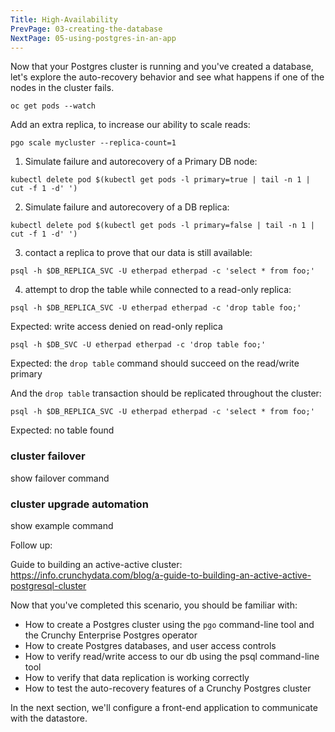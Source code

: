 ```yaml
---
Title: High-Availability
PrevPage: 03-creating-the-database
NextPage: 05-using-postgres-in-an-app
---
```

Now that your Postgres cluster is running and you've created a database, let's explore the auto-recovery behavior and see what happens if one of the nodes in the cluster fails.

```execute-2
oc get pods --watch
```

Add an extra replica, to increase our ability to scale reads:

```execute-1
pgo scale mycluster --replica-count=1
```

1. Simulate failure and autorecovery of a Primary DB node:

```execute-1
kubectl delete pod $(kubectl get pods -l primary=true | tail -n 1 | cut -f 1 -d' ')
```

2. Simulate failure and autorecovery of a DB replica:

```execute-1
kubectl delete pod $(kubectl get pods -l primary=false | tail -n 1 | cut -f 1 -d' ')
```

3. contact a replica to prove that our data is still available:

```execute-1
psql -h $DB_REPLICA_SVC -U etherpad etherpad -c 'select * from foo;'
```

4. attempt to drop the table while connected to a read-only replica:

```execute-1
psql -h $DB_REPLICA_SVC -U etherpad etherpad -c 'drop table foo;'
```

Expected: write access denied on read-only replica

```execute-1
psql -h $DB_SVC -U etherpad etherpad -c 'drop table foo;'
```

Expected: the `drop table` command should succeed on the read/write primary

And the `drop table` transaction should be replicated throughout the cluster:

```execute-1
psql -h $DB_REPLICA_SVC -U etherpad etherpad -c 'select * from foo;'
```

Expected: no table found

### cluster failover

show failover command

### cluster upgrade automation

show example command


Follow up: 

Guide to building an active-active cluster:
https://info.crunchydata.com/blog/a-guide-to-building-an-active-active-postgresql-cluster

Now that you've completed this scenario, you should be familiar with:
* How to create a Postgres cluster using the `pgo` command-line tool and the Crunchy Enterprise Postgres operator
* How to create Postgres databases, and user access controls
* How to verify read/write access to our db using the psql command-line tool
* How to verify that data replication is working correctly
* How to test the auto-recovery features of a Crunchy Postgres cluster

In the next section, we'll configure a front-end application to communicate with the datastore.
